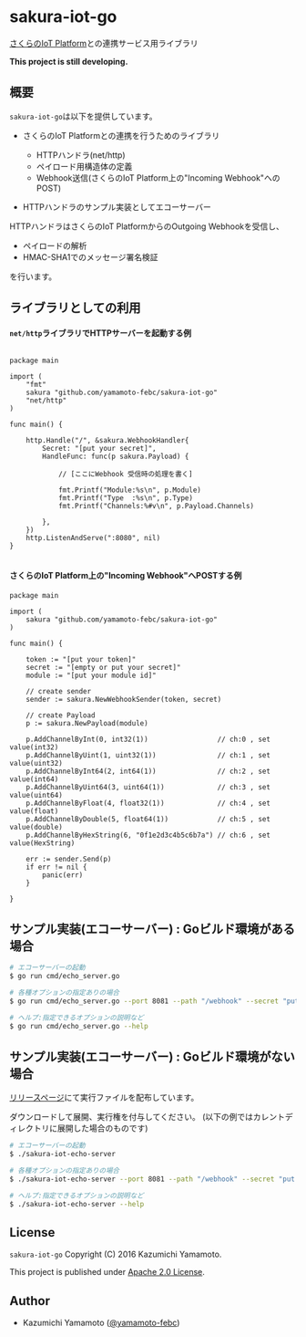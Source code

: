 # sakura-iot-go

[さくらのIoT Platform](https://iot.sakura.ad.jp)との連携サービス用ライブラリ

**This project is still developing.**


## 概要

`sakura-iot-go`は以下を提供しています。

- さくらのIoT Platformとの連携を行うためのライブラリ
  - HTTPハンドラ(net/http)
  - ペイロード用構造体の定義
  - Webhook送信(さくらのIoT Platform上の"Incoming Webhook"へのPOST)

- HTTPハンドラのサンプル実装としてエコーサーバー

HTTPハンドラはさくらのIoT PlatformからのOutgoing Webhookを受信し、

  - ペイロードの解析
  - HMAC-SHA1でのメッセージ署名検証
  
を行います。

## ライブラリとしての利用

#### `net/http`ライブラリでHTTPサーバーを起動する例

```golang

package main

import (
	"fmt"
	sakura "github.com/yamamoto-febc/sakura-iot-go"
	"net/http"
)

func main() {

	http.Handle("/", &sakura.WebhookHandler{
		Secret: "[put your secret]",
		HandleFunc: func(p sakura.Payload) {

			// [ここにWebhook 受信時の処理を書く]

			fmt.Printf("Module:%s\n", p.Module)
			fmt.Printf("Type  :%s\n", p.Type)
			fmt.Printf("Channels:%#v\n", p.Payload.Channels)

		},
	})
	http.ListenAndServe(":8080", nil)
}


```

#### さくらのIoT Platform上の"Incoming Webhook"へPOSTする例

```golang
package main

import (
	sakura "github.com/yamamoto-febc/sakura-iot-go"
)

func main() {

	token := "[put your token]"
	secret := "[empty or put your secret]"
	module := "[put your module id]"

	// create sender
	sender := sakura.NewWebhookSender(token, secret)

	// create Payload
	p := sakura.NewPayload(module)

	p.AddChannelByInt(0, int32(1))                 // ch:0 , set value(int32)
	p.AddChannelByUint(1, uint32(1))               // ch:1 , set value(uint32)
	p.AddChannelByInt64(2, int64(1))               // ch:2 , set value(int64)
	p.AddChannelByUint64(3, uint64(1))             // ch:3 , set value(uint64)
	p.AddChannelByFloat(4, float32(1))             // ch:4 , set value(float)
	p.AddChannelByDouble(5, float64(1))            // ch:5 , set value(double)
	p.AddChannelByHexString(6, "0f1e2d3c4b5c6b7a") // ch:6 , set value(HexString)

	err := sender.Send(p)
	if err != nil {
		panic(err)
	}

}

```

## サンプル実装(エコーサーバー) : Goビルド環境がある場合

```bash
# エコーサーバーの起動
$ go run cmd/echo_server.go

# 各種オプションの指定ありの場合
$ go run cmd/echo_server.go --port 8081 --path "/webhook" --secret "put your secret"  --debug

# ヘルプ:指定できるオプションの説明など
$ go run cmd/echo_server.go --help
```

## サンプル実装(エコーサーバー) : Goビルド環境がない場合

[リリースページ](https://github.com/yamamoto-febc/sakura-iot-go/releases/latest)にて実行ファイルを配布しています。

ダウンロードして展開、実行権を付与してください。
(以下の例ではカレントディレクトリに展開した場合のものです)

```bash
# エコーサーバーの起動
$ ./sakura-iot-echo-server

# 各種オプションの指定ありの場合
$ ./sakura-iot-echo-server --port 8081 --path "/webhook" --secret "put your secret" --debug

# ヘルプ:指定できるオプションの説明など
$ ./sakura-iot-echo-server --help
```

## License

 `sakura-iot-go` Copyright (C) 2016 Kazumichi Yamamoto.

  This project is published under [Apache 2.0 License](LICENSE.txt).
  
## Author

  * Kazumichi Yamamoto ([@yamamoto-febc](https://github.com/yamamoto-febc))

